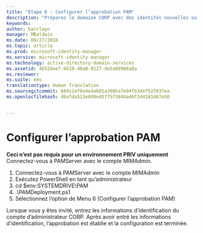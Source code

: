 ```yaml
---
title: "Étape 6 : Configurer l’approbation PAM"
description: "Préparez le domaine CORP avec des identités nouvelles ou existantes à gérer avec Privileged Identity Manager à l’aide de scripts"
keywords: 
author: barclayn
manager: MBaldwin
ms.date: 09/27/2016
ms.topic: article
ms.prod: microsoft-identity-manager
ms.service: microsoft-identity-manager
ms.technology: active-directory-domain-services
ms.assetid: 4b524ae7-6610-40a0-8127-de5a08988a8a
ms.reviewer: 
ms.suite: ems
translationtype: Human Translation
ms.sourcegitcommit: 689c2ef0e4e4a681a398ba7e94fb3def525937ea
ms.openlocfilehash: 46afda513e849e457f5f3644a46f244161467e50


---
```


# Configurer l’approbation PAM

**Ceci n’est pas requis pour un environnement PRIV uniquement** Connectez-vous à PAMServer avec le compte MIMAdmin.

1. Connectez-vous à PAMServer avec le compte MIMAdmin
2. Exécutez PowerShell en tant qu’administrateur
3. cd $env:SYSTEMDRIVE\PAM
4. .\PAMDeployment.ps1
5. Sélectionnez l’option de Menu 6 (Configurer l’approbation PAM)

  Lorsque vous y êtes invité, entrez les informations d’identification du compte d’administrateur CORP. Après avoir entré les informations d’identification, l’approbation est établie et la configuration est terminée.



<!--HONumber=Sep16_HO4-->


